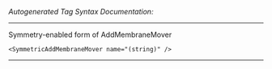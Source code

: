 _Autogenerated Tag Syntax Documentation:_

---
Symmetry-enabled form of AddMembraneMover

```
<SymmetricAddMembraneMover name="(string)" />
```



---

